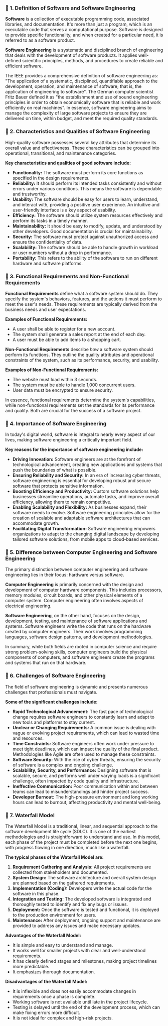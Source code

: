
### ⿡ 1. Definition of Software and Software Engineering 

 **Software** is a collection of executable programming code, associated libraries, and documentation. It's more than just a program, which is an executable code that serves a computational purpose. Software is designed to provide specific functionality, and when created for a particular need, it is referred to as a software product. 

 **Software Engineering** is a systematic and disciplined branch of engineering that deals with the development of software products. It applies well-defined scientific principles, methods, and procedures to create reliable and efficient software. 

 The IEEE provides a comprehensive definition of software engineering as: "The application of a systematic, disciplined, quantifiable approach to the development, operation, and maintenance of software; that is, the application of engineering to software". The German computer scientist Fritz Bauer defined it as "the establishment and use of sound engineering principles in order to obtain economically software that is reliable and work efficiently on real machines". In essence, software engineering aims to manage the complexity of large software projects to ensure they are delivered on time, within budget, and meet the required quality standards. 

 ### ⿢ 2. Characteristics and Qualities of Software Engineering 

 High-quality software possesses several key attributes that determine its overall value and effectiveness. These characteristics can be grouped into operational, transitional, and maintenance categories. 

 **Key characteristics and qualities of good software include:** 

 *   **Functionality:** The software must perform its core functions as specified in the design requirements. 
 *   **Reliability:** It should perform its intended tasks consistently and without errors under various conditions. This means the software is dependable and trustworthy. 
 *   **Usability:** The software should be easy for users to learn, understand, and interact with, providing a positive user experience. An intuitive and user-friendly interface is a key aspect of usability. 
 *   **Efficiency:** The software should utilize system resources effectively and perform its tasks in a timely manner. 
 *   **Maintainability:** It should be easy to modify, update, and understood by other developers. Good documentation is crucial for maintainability. 
 *   **Security:** The software must protect against unauthorized access and ensure the confidentiality of data. 
 *   **Scalability:** The software should be able to handle growth in workload or user numbers without a drop in performance. 
 *   **Portability:** This refers to the ability of the software to run on different hardware and software platforms. 

 ### ⿣ 3. Functional Requirements and Non-Functional Requirements 

 **Functional Requirements** define what a software system should do. They specify the system's behaviors, features, and the actions it must perform to meet the user's needs. These requirements are typically derived from the business needs and user expectations. 

 **Examples of Functional Requirements:** 
 *   A user shall be able to register for a new account. 
 *   The system shall generate a sales report at the end of each day. 
 *   A user must be able to add items to a shopping cart. 

 **Non-Functional Requirements** describe *how* a software system should perform its functions. They outline the quality attributes and operational constraints of the system, such as its performance, security, and usability. 

 **Examples of Non-Functional Requirements:** 
 *   The website must load within 3 seconds. 
 *   The system must be able to handle 1,000 concurrent users. 
 *   User data must be encrypted to ensure security. 

 In essence, functional requirements determine the system's capabilities, while non-functional requirements set the standards for its performance and quality. Both are crucial for the success of a software project. 

 ### ⿤ 4. Importance of Software Engineering 

 In today's digital world, software is integral to nearly every aspect of our lives, making software engineering a critically important field. 

 **Key reasons for the importance of software engineering include:** 

 *   **Driving Innovation:** Software engineers are at the forefront of technological advancement, creating new applications and systems that push the boundaries of what is possible. 
 *   **Ensuring Reliability and Security:** In an era of increasing cyber threats, software engineering is essential for developing robust and secure software that protects sensitive information. 
 *   **Boosting Efficiency and Productivity:** Custom software solutions help businesses streamline operations, automate tasks, and improve overall efficiency, allowing them to remain competitive. 
 *   **Enabling Scalability and Flexibility:** As businesses expand, their software needs to evolve. Software engineering principles allow for the creation of scalable and adaptable software architectures that can accommodate growth. 
 *   **Facilitating Digital Transformation:** Software engineering empowers organizations to adapt to the changing digital landscape by developing tailored software solutions, from mobile apps to cloud-based services. 

 ### ⿥ 5. Difference between Computer Engineering and Software Engineering 

 The primary distinction between computer engineering and software engineering lies in their focus: hardware versus software. 

 **Computer Engineering** is primarily concerned with the design and development of computer hardware components. This includes processors, memory modules, circuit boards, and other physical elements of a computer system. Computer engineering often involves aspects of electrical engineering. 

 **Software Engineering**, on the other hand, focuses on the design, development, testing, and maintenance of software applications and systems. Software engineers write the code that runs on the hardware created by computer engineers. Their work involves programming languages, software design patterns, and development methodologies. 

 In summary, while both fields are rooted in computer science and require strong problem-solving skills, computer engineers build the physical components of computers, and software engineers create the programs and systems that run on that hardware. 

 ### ⿦ 6. Challenges of Software Engineering 

 The field of software engineering is dynamic and presents numerous challenges that professionals must navigate. 

 **Some of the significant challenges include:** 

 *   **Rapid Technological Advancement:** The fast pace of technological change requires software engineers to constantly learn and adapt to new tools and platforms to stay current. 
 *   **Unclear or Changing Requirements:** A common issue is dealing with vague or evolving project requirements, which can lead to wasted time and resources. 
 *   **Time Constraints:** Software engineers often work under pressure to meet tight deadlines, which can impact the quality of the final product. Methodologies like Agile are often used to manage these constraints. 
 *   **Software Security:** With the rise of cyber threats, ensuring the security of software is a complex and ongoing challenge. 
 *   **Scalability, Security, and Performance:** Designing software that is scalable, secure, and performs well under varying loads is a significant challenge, often impacted by code quality and infrastructure. 
 *   **Ineffective Communication:** Poor communication within and between teams can lead to misunderstandings and hinder project success. 
 *   **Developer Burnout:** The high-pressure environment and long working hours can lead to burnout, affecting productivity and mental well-being. 

 ### ⿧ 7. Waterfall Model 

 The Waterfall Model is a traditional, linear, and sequential approach to the software development life cycle (SDLC). It is one of the earliest methodologies and is straightforward to understand and use. In this model, each phase of the project must be completed before the next one begins, with progress flowing in one direction, much like a waterfall. 

 **The typical phases of the Waterfall Model are:** 

 1.  **Requirement Gathering and Analysis:** All project requirements are collected from stakeholders and documented. 
 2.  **System Design:** The software architecture and overall system design are planned based on the gathered requirements. 
 3.  **Implementation (Coding):** Developers write the actual code for the software in this phase. 
 4.  **Integration and Testing:** The developed software is integrated and thoroughly tested to identify and fix any bugs or issues. 
 5.  **Deployment:** Once the software is tested and functional, it is deployed to the production environment for users. 
 6.  **Maintenance:** After deployment, ongoing support and maintenance are provided to address any issues and make necessary updates. 

 **Advantages of the Waterfall Model:** 
 *   It is simple and easy to understand and manage. 
 *   It works well for smaller projects with clear and well-understood requirements. 
 *   It has clearly defined stages and milestones, making project timelines more predictable. 
 *   It emphasizes thorough documentation. 

 **Disadvantages of the Waterfall Model:** 
 *   It is inflexible and does not easily accommodate changes in requirements once a phase is complete. 
 *   Working software is not available until late in the project lifecycle. 
 *   Testing is delayed until the end of the development process, which can make fixing errors more difficult. 
 *   It is not ideal for complex and high-risk projects.
